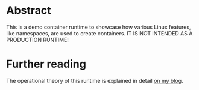 # Abstract

This is a demo container runtime to showcase how various Linux features, like namespaces, are used to create containers.
IT IS NOT INTENDED AS A PRODUCTION RUNTIME!

# Further reading

The operational theory of this runtime is explained in detail [on my blog](https://pasztor.at/blog/under-the-hood-of-docker).
